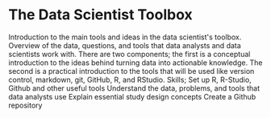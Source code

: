 # The Data Scientist Toolbox

Introduction to the main tools and ideas in the data scientist's toolbox. Overview of the data, questions, and tools that data analysts and data scientists work with. There are two components; the first is a conceptual introduction to the ideas behind turning data into actionable knowledge. The second is a practical introduction to the tools that will be used like version control, markdown, git, GitHub, R, and RStudio.
Skills;
Set up R, R-Studio, Github and other useful tools
Understand the data, problems, and tools that data analysts use
Explain essential study design concepts
Create a Github repository
